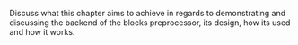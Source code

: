 Discuss what this chapter aims to achieve in regards to demonstrating and discussing the backend of the blocks preprocessor, its design, how its used and how it works.